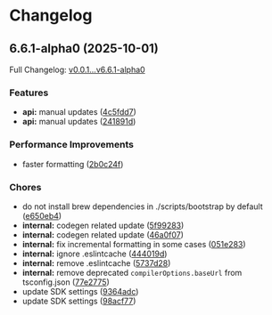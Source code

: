 # Changelog

## 6.6.1-alpha0 (2025-10-01)

Full Changelog: [v0.0.1...v6.6.1-alpha0](https://github.com/trycourier/courier-node/compare/v0.0.1...v6.6.1-alpha0)

### Features

* **api:** manual updates ([4c5fdd7](https://github.com/trycourier/courier-node/commit/4c5fdd78807bca7b83143688338fb4ade8ef1b90))
* **api:** manual updates ([241891d](https://github.com/trycourier/courier-node/commit/241891d442d8373a903cf352fc247a9778cd5dce))


### Performance Improvements

* faster formatting ([2b0c24f](https://github.com/trycourier/courier-node/commit/2b0c24f766a8d20e6696cb74c1b23e367c9f34f4))


### Chores

* do not install brew dependencies in ./scripts/bootstrap by default ([e650eb4](https://github.com/trycourier/courier-node/commit/e650eb427a5f01566c7237bdfc90ef5719951e63))
* **internal:** codegen related update ([5f99283](https://github.com/trycourier/courier-node/commit/5f9928367815efd4bb3e48d28f6548a67c623da1))
* **internal:** codegen related update ([46a0f07](https://github.com/trycourier/courier-node/commit/46a0f0729ab79994cfab403cf224c0782b17aa53))
* **internal:** fix incremental formatting in some cases ([051e283](https://github.com/trycourier/courier-node/commit/051e283756ac00d2dd223f0b5c65f1a96ed454b8))
* **internal:** ignore .eslintcache ([444019d](https://github.com/trycourier/courier-node/commit/444019dae3c4cbc301d780477dff473e0b592dd0))
* **internal:** remove .eslintcache ([5737d28](https://github.com/trycourier/courier-node/commit/5737d282f58611aa0985454eb84c4cdf31cc7f4a))
* **internal:** remove deprecated `compilerOptions.baseUrl` from tsconfig.json ([77e2775](https://github.com/trycourier/courier-node/commit/77e27758f6ab272a9351e3ae4fd26d35046da588))
* update SDK settings ([9364adc](https://github.com/trycourier/courier-node/commit/9364adc8807a5485af7a21e1e52046daaf7f07e2))
* update SDK settings ([98acf77](https://github.com/trycourier/courier-node/commit/98acf7762fcd7c8a968dd8dfb9c1d3ab30fc6bb0))
